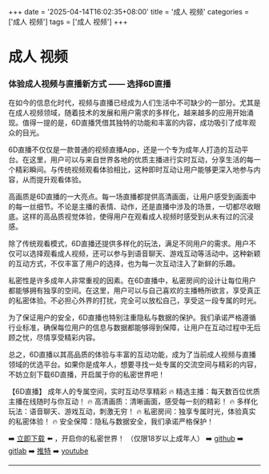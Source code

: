 +++
date = '2025-04-14T16:02:35+08:00'
title = '成人 视频'
categories = ['成人 视频']
tags = ['成人 视频']
+++

# 成人 视频

### 体验成人视频与直播新方式 —— 选择6D直播

在如今的信息化时代，视频与直播已经成为人们生活中不可缺少的一部分。尤其是在成人视频领域，随着技术的发展和用户需求的多样化，越来越多的应用开始涌现。值得一提的是，6D直播凭借其独特的功能和丰富的内容，成功吸引了成年观众的目光。

6D直播不仅仅是一款普通的视频直播App，还是一个专为成年人打造的互动平台。在这里，用户可以与来自世界各地的优质主播进行实时互动，分享生活的每一个精彩瞬间。与传统视频观看体验相比，这种即时互动让用户能够更深入地参与内容，从而提升观看体验。

高画质是6D直播的一大亮点。每一场直播都提供高清画面，让用户感受到画面中的每一丝细节。不论是主播的表情、动作，还是直播中涉及的场景，一切都尽收眼底。这样的高品质视觉体验，使得用户在观看成人视频时感受到从未有过的沉浸感。

除了传统观看模式，6D直播还提供多样化的玩法，满足不同用户的需求。用户不仅可以选择观看成人视频，还可以参与到语音聊天、游戏互动等活动中。这种新颖的互动方式，不仅丰富了用户的选择，也为每一次互动注入了新鲜的乐趣。

私密性是许多成年人非常重视的因素。在6D直播中，私密房间的设计让每位用户都能够拥有独享的空间。在这里，用户可以与自己喜欢的主播畅所欲言，享受真正的私密体验。不必担心外界的打扰，完全可以放松自己，享受这一段专属的时光。

为了保证用户的安全，6D直播也特别注重隐私与数据的保护。我们承诺严格遵循行业标准，确保每位用户的信息与数据都能够得到保障，让用户在互动过程中无后顾之忧，尽情享受精彩内容。

总之，6D直播以其高品质的体验与丰富的互动功能，成为了当前成人视频与直播领域的优选平台。如果你是成年人，想要寻找一处专属的交流空间与精彩的内容，不妨立刻下载6D直播，开启属于你的私密世界吧！

【6D直播】
成年人的专属空间，实时互动尽享精彩
🔥 精选主播：每天数百位优质主播在线随时与你互动！
🔥 高清画质：清晰画面，感受每一刻的精彩！
🔥 多样化玩法：语音聊天、游戏互动，刺激无穷！
🔥 私密房间：独享专属时光，体验真实的私密体验！
🔥 安全保障：隐私与数据安全，我们承诺严格保护！

➡️ [立即下载](https://down123.s3.ap-east-1.amazonaws.com/down/down.html?channelCode=blog) ⬅️ ，开启你的私密世界！
（仅限18岁以上成年人）
➡️ [github](https://aldult-live.github.io/)
➡️ [gitlab](https://seo-09598d.gitlab.io/)
➡️ [推特](https://x.com/wegame33)
➡️ [youtube](https://www.youtube.com/@6Dlive)

---
